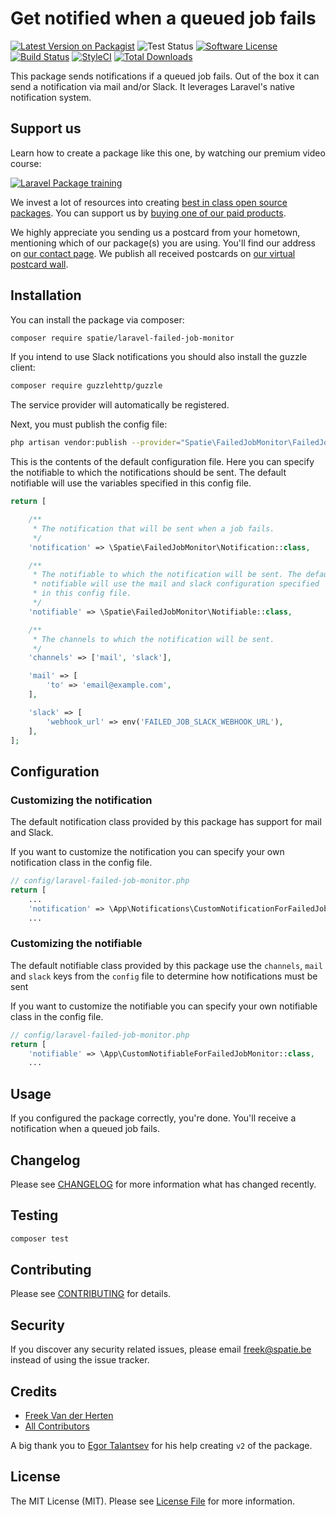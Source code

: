 # Get notified when a queued job fails

[![Latest Version on Packagist](https://img.shields.io/packagist/v/spatie/laravel-failed-job-monitor.svg?style=flat-square)](https://packagist.org/packages/spatie/laravel-failed-job-monitor)
![Test Status](https://img.shields.io/github/workflow/status/spatie/laravel-failed-job-monitor/run-tests?label=tests&style=flat-square)
[![Software License](https://img.shields.io/badge/license-MIT-brightgreen.svg?style=flat-square)](LICENSE.md)
[![Build Status](https://img.shields.io/travis/spatie/laravel-failed-job-monitor/master.svg?style=flat-square)](https://travis-ci.org/spatie/laravel-failed-job-monitor)
[![StyleCI](https://styleci.io/repos/52006263/shield)](https://styleci.io/repos/52006263)
[![Total Downloads](https://img.shields.io/packagist/dt/spatie/laravel-failed-job-monitor.svg?style=flat-square)](https://packagist.org/packages/spatie/laravel-failed-job-monitor)

This package sends notifications if a queued job fails. Out of the box it can send a notification via mail and/or Slack. It leverages Laravel's native notification system.

## Support us

Learn how to create a package like this one, by watching our premium video course:

[![Laravel Package training](https://spatie.be/github/package-training.jpg)](https://laravelpackage.training)

We invest a lot of resources into creating [best in class open source packages](https://spatie.be/open-source). You can support us by [buying one of our paid products](https://spatie.be/open-source/support-us).

We highly appreciate you sending us a postcard from your hometown, mentioning which of our package(s) you are using. You'll find our address on [our contact page](https://spatie.be/about-us). We publish all received postcards on [our virtual postcard wall](https://spatie.be/open-source/postcards).

## Installation

You can install the package via composer:

``` bash
composer require spatie/laravel-failed-job-monitor
```
If you intend to use Slack notifications you should also install the guzzle client:

``` bash
composer require guzzlehttp/guzzle
```

The service provider will automatically be registered.

Next, you must publish the config file:

```bash
php artisan vendor:publish --provider="Spatie\FailedJobMonitor\FailedJobMonitorServiceProvider"
```

This is the contents of the default configuration file.  Here you can specify the notifiable to which the notifications should be sent. The default notifiable will use the variables specified in this config file.

```php
return [

    /**
     * The notification that will be sent when a job fails.
     */
    'notification' => \Spatie\FailedJobMonitor\Notification::class,

    /**
     * The notifiable to which the notification will be sent. The default
     * notifiable will use the mail and slack configuration specified
     * in this config file.
     */
    'notifiable' => \Spatie\FailedJobMonitor\Notifiable::class,

    /**
     * The channels to which the notification will be sent.
     */
    'channels' => ['mail', 'slack'],

    'mail' => [
        'to' => 'email@example.com',
    ],

    'slack' => [
        'webhook_url' => env('FAILED_JOB_SLACK_WEBHOOK_URL'),
    ],
];
``` 

## Configuration

### Customizing the notification
 
The default notification class provided by this package has support for mail and Slack. 

If you want to customize the notification you can specify your own notification class in the config file.

```php
// config/laravel-failed-job-monitor.php
return [
    ...
    'notification' => \App\Notifications\CustomNotificationForFailedJobMonitor::class,
    ...
```

### Customizing the notifiable
 
The default notifiable class provided by this package use the `channels`, `mail` and `slack` keys from the `config` file to determine how notifications must be sent
 
If you want to customize the notifiable you can specify your own notifiable class in the config file.

```php
// config/laravel-failed-job-monitor.php
return [
    'notifiable' => \App\CustomNotifiableForFailedJobMonitor::class,
    ...
```

## Usage

If you configured the package correctly, you're done. You'll receive a notification when a queued job fails.

## Changelog

Please see [CHANGELOG](CHANGELOG.md) for more information what has changed recently.

## Testing

``` bash
composer test
```

## Contributing

Please see [CONTRIBUTING](CONTRIBUTING.md) for details.

## Security

If you discover any security related issues, please email freek@spatie.be instead of using the issue tracker.

## Credits

- [Freek Van der Herten](https://github.com/freekmurze)
- [All Contributors](../../contributors)

A big thank you to [Egor Talantsev](https://github.com/spyric) for his help creating `v2` of the package.

## License

The MIT License (MIT). Please see [License File](LICENSE.md) for more information.
